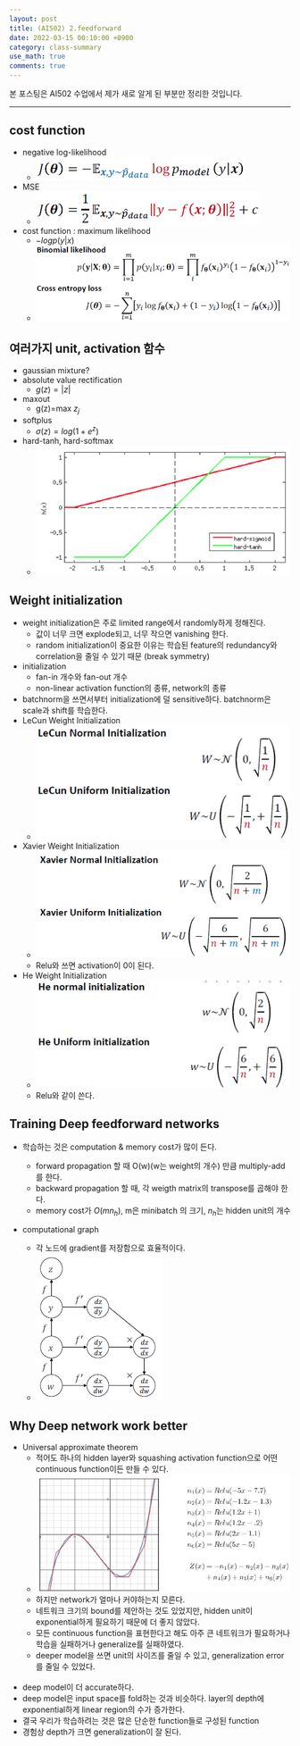 ```yaml
---
layout: post
title: (AI502) 2.feedforward
date: 2022-03-15 00:10:00 +0900
category: class-summary
use_math: true
comments: true
---
```


본 포스팅은 AI502 수업에서 제가 새로 알게 된 부분만 정리한 것입니다.

---

## cost function

- negative log-likelihood
  - ![alt text](/public/img/220311/cost_function.png)
- MSE
  - ![alt text](/public/img/220311/cost_function2.png)
- cost function : maximum likelihood
  - $-logp(y|x)$
  - ![alt text](/public/img/220311/cost_function3.png)

## 여러가지 unit, activation 함수

- gaussian mixture?
- absolute value rectification
  - $g(z)=|z|$
- maxout
  - g(z)=max $z_j$
- softplus
  - $\sigma(z)=log(1+e^z)$
- hard-tanh, hard-softmax
  - ![alt text](/public/img/220311/hard-tanh-sigmoid.png)

## Weight initialization

- weight initialization은 주로 limited range에서 randomly하게 정해진다.
  - 값이 너무 크면 explode되고, 너무 작으면 vanishing 한다.
  - random initialization이 중요한 이유는 학습된 feature의 redundancy와 correlation을 줄일 수 있기 때문 (break symmetry)
- initialization
  - fan-in 개수와 fan-out 개수
  - non-linear activation function의 종류, network의 종류
- batchnorm을 쓰면서부터 initialization에 덜 sensitive하다. batchnorm은 scale과 shift를 학습한다.
- LeCun Weight Initialization
  - ![alt image](/public/img/220315/LeCun_Weight_Init.png)
- Xavier Weight Initialization
  - ![alt image](/public/img/220315/xavier_weight_init.png)
  - Relu와 쓰면 activation이 0이 된다.
- He Weight Initialization
  - ![alt image](/public/img/220315/he_weight_init.png)
  - Relu와 같이 쓴다.

## Training Deep feedforward networks

- 학습하는 것은 computation & memory cost가 많이 든다.
  - forward propagation 할 때 O(w)(w는 weight의 개수) 만큼 multiply-add를 한다.
  - backward propagation 할 때, 각 weigth matrix의 transpose를 곱해야 한다.
  - memory cost가 $O(mn_h)$, m은 minibatch 의 크기, $n_h$는 hidden unit의 개수

- computational graph
  - 각 노드에 gradient를 저장함으로 효율적이다.
  - ![alt image](/public/img/220315/computational_graph.png)

## Why Deep network work better

- Universal approximate theorem
  - 적어도 하나의 hidden layer와 squashing activation function으로 어떤 continuous function이든 만들 수 있다.
  - ![alt image](/public/img/220315/universal_approximation_theorem_example.png)
  - 하지만 network가 얼마나 커야하는지 모른다.
  - 네트워크 크기의 bound를 제안하는 것도 있었지만, hidden unit이 exponential하게 필요하기 때문에 더 좋지 않았다.
  - 모든 continuous function을 표현한다고 해도 아주 큰 네트워크가 필요하거나 학습을 실패하거나 generalize를 실패하였다.
  - deeper model을 쓰면 unit의 사이즈를 줄일 수 있고, generalization error를 줄일 수 있었다.
<br><br>
- deep model이 더 accurate하다.
- deep model은 input space를 fold하는 것과 비슷하다. layer의 depth에 exponential하게 linear region의 수가 증가한다.
- 결국 우리가 학습하려는 것은 많은 단순한 function들로 구성된 function
- 경험상 depth가 크면 generalization이 잘 된다.